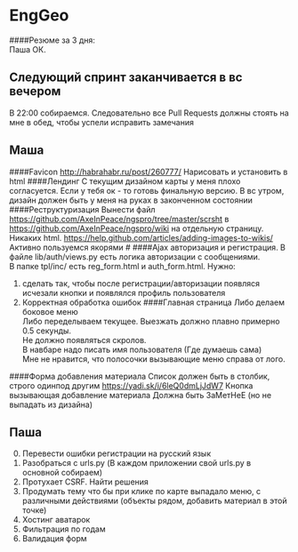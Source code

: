 # EngGeo

####Резюме за 3 дня: <br>
Паша ОК.


## Следующий спринт заканчивается в вс вечером
В 22:00 собираемся. Следовательно все Pull Requests должны стоять на мне в обед, чтобы успели исправить замечания
## Маша
####Favicon
http://habrahabr.ru/post/260777/
Нарисовать и установить в html
####Лендинг 
C текущим дизайном карты у меня плохо согласуется.
Если у тебя ок - то готовь финальную версию. В вс утром, дизайн должен быть у меня на руках в законченном состоянии
####Реструктуризация
Вынести файл https://github.com/AxeInPeace/ngspro/tree/master/scrsht в https://github.com/AxeInPeace/ngspro/wiki на отдельную страницу. Никаких html. https://help.github.com/articles/adding-images-to-wikis/ Активно пользуемся якорями #
####Ajax авторизация и регистрация.
В файле lib/auth/views.py есть логика авторизации с сообщениями.<br>
В папке tpl/inc/ есть reg_form.html и auth_form.html.
Нужно:
1. сделать так, чтобы после регистрации/авторизации появляся исчезали кнопки и появлялся профиль пользователя
2. Корректная обработка ошибок
####Главная страница
Либо делаем боковое меню<br>
Либо переделываем текущее. Выезжать должно плавно примерно 0.5 секунды.<br>
Не должно появляться скролов.<br>
В навбаре надо писать имя пользователя (Где думаешь сама)<br>
Мне не нравится, что полосочки вызывающие меню справа от лого.

####Форма добавления материала
Список должен быть в столбик, строго одинпод другим https://yadi.sk/i/6leQ0dmLjJdW7
Кнопка вызывающая добавление материала Должна быть ЗаМетНеЕ (но не выпадать из дизайна)

## Паша
0. Перевести ошибки регистрации на русский язык
1. Разобраться с urls.py (В каждом приложении свой urls.py в основной собираем)<br>
2. Протухает CSRF. Найти решения<br>
3. Продумать тему что бы при клике по карте выпадало меню, с различными действиями (объекты рядом, добавить материал в этой точке) <br>
4. Хостинг аватарок
5. Фильтрация по годам
6. Валидация форм
